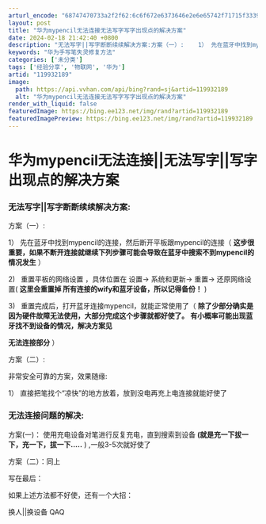 ```yaml
---
arturl_encode: "68747470733a2f2f62:6c6f672e6373646e2e6e65742f71715f33393936373931312f:61727469636c652f64657461696c732f313139393332313839"
layout: post
title: "华为mypencil无法连接无法写字写字出现点的解决方案"
date: 2024-02-18 21:42:40 +0800
description: "无法写字||写字断断续续解决方案:方案（一）:    1） 先在蓝牙中找到mypencil的连接，然"
keywords: "华为手写笔失灵修复方法"
categories: ['未分类']
tags: ['经验分享', '物联网', '华为']
artid: "119932189"
image:
  path: https://api.vvhan.com/api/bing?rand=sj&artid=119932189
  alt: "华为mypencil无法连接无法写字写字出现点的解决方案"
render_with_liquid: false
featuredImage: https://bing.ee123.net/img/rand?artid=119932189
featuredImagePreview: https://bing.ee123.net/img/rand?artid=119932189
---
```


# 华为mypencil无法连接||无法写字||写字出现点的解决方案

### 无法写字||写字断断续续解决方案:

方案（一）:

1） 先在蓝牙中找到mypencil的连接，然后断开平板跟mypencil的连接（
**这步很重要，如果不断开连接就继续下列步骤可能会导致在蓝牙中搜索不到mypencil的情况发生**
）

2)   重置平板的网络设置 ，具体位置在 设置-> 系统和更新-> 重置-> 还原网络设置(
**这里会重置掉 所有连接的wify和蓝牙设备，所以记得备份！**
)

3)   重置完成后，打开蓝牙连接mypencil，就能正常使用了（
**除了少部分确实是因为硬件故障无法使用，大部分完成这个步骤就都好使了。**
**有小概率可能出现蓝牙找不到设备的情况，解决方案见**

**无法连接部分**
）

方案（二）:

非常安全可靠的方案，效果随缘:

1） 直接把笔找个“凉快”的地方放着，放到没电再充上电连接就能好使了

### 

### 无法连接问题的解决:

方案(一)： 使用充电设备对笔进行反复充电，直到搜索到设备
**(就是充一下拔一下，充一下，拔一下.....**
) ,一般3-5次就好使了

方案（二）：同上

写在最后：

如果上述方法都不好使，还有一个大招：

换人||换设备
QAQ